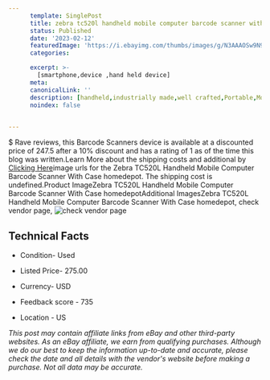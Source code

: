 ```yaml
---
      template: SinglePost
      title: zebra tc520l handheld mobile computer barcode scanner with case homedepot
      status: Published
      date: '2023-02-12'
      featuredImage: 'https://i.ebayimg.com/thumbs/images/g/N3AAAOSw9N9jvUxg/s-l225.jpg'
      categories: 

      excerpt: >-
        [smartphone,device ,hand held device]
      meta:
      canonicalLink: ''
      description: [handheld,industrially made,well crafted,Portable,Mobile,Compact,Convenient,Lightweight,Maneuverable,Man-portable,Miniature,Carriable,Hand-held,Light,Holdable,Transportable,Mobile device,Pocket-sized,On-the-go,Wireless,Cordless,Compact size,Convenient size, smartphone,device ,hand held device]
      noindex: false

        
---
```

$
    Rave reviews, this Barcode Scanners device is available at a discounted price of 247.5 after a 10% discount and has a rating of 1 as of the time this blog was written.Learn More about the shipping costs and additional by [Clicking Here](https://www.ebay.com/itm/204236330125?hash=item2f8d6f148d%3Ag%3AN3AAAOSw9N9jvUxg&mkevt=1&mkcid=1&mkrid=711-53200-19255-0&campid=%253CePNCampaignId%253E&customid=%253CreferenceId%253E&toolid=10049)image urls for the Zebra TC520L Handheld Mobile Computer Barcode Scanner With Case homedepot. The shipping cost is undefined.Product ImageZebra TC520L Handheld Mobile Computer Barcode Scanner With Case homedepotAdditional ImagesZebra TC520L Handheld Mobile Computer Barcode Scanner With Case homedepot, check vendor page, ![check vendor page](https://origin-galleryplus.ebayimg.com/ws/web/204236330125_2_0_1/225x225.jpg,https://origin-galleryplus.ebayimg.com/ws/web/204236330125_3_0_1/225x225.jpg,https://origin-galleryplus.ebayimg.com/ws/web/204236330125_4_0_1/225x225.jpg,https://origin-galleryplus.ebayimg.com/ws/web/204236330125_5_0_1/225x225.jpg,https://origin-galleryplus.ebayimg.com/ws/web/204236330125_6_0_1/225x225.jpg,https://origin-galleryplus.ebayimg.com/ws/web/204236330125_7_0_1/225x225.jpg,https://origin-galleryplus.ebayimg.com/ws/web/204236330125_8_0_1/225x225.jpg)
    
    

 ## Technical Facts 



     
      

 - Condition- Used 


      

 - Listed Price- 275.00 


      

 - Currency- USD 


      

 - Feedback score - 735 


      

 - Location - US 


      
      

 *_This post may contain affiliate links from eBay and other third-party websites. As an eBay affiliate, we earn from qualifying purchases. Although we do our best to keep the information up-to-date and accurate, please check the date and all details with the vendor's website before making a purchase. Not all data may be accurate._*



    
    
    
    
    